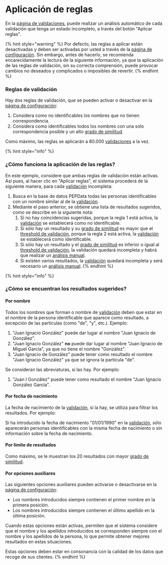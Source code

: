 # Aplicación de reglas

En la  [página de validaciones](./), puede realizar un análisis automático de cada validación que tenga un estado incompleto, a través del botón "Aplicar reglas".&#x20;

{% hint style="warning" %}
Por defecto, las reglas a aplicar están desactivadas y deben ser activadas por usted a través de la [página de configuración](../configuracoes.md). Sin embargo, antes de hacerlo, se recomienda encarecidamente la lectura de la siguiente información, ya que la aplicación de las reglas de validación, sin su correcta comprensión, puede provocar cambios no deseados y complicados o imposibles de revertir.
{% endhint %}

### Reglas  de validación

Hay dos reglas de validación, que se pueden activar o desactivar en la [página de configuración](../configuracoes.md):&#x20;

1. Considera como no identificables los nombres que no tienen correspondencia.&#x20;
2. Considera como identificables todos los nombres con una solo correspondencia posible y un alto [grado de similitud](../../glossario/glossario-aplicacao.md#grau-de-semelhanca).

Como máximo, las reglas se aplicarán a 80.000 [validaciones](../../glossario/glossario-aplicacao.md#validacao) a la vez.&#x20;

{% hint style="info" %}
### ¿Cómo funciona la aplicación de las reglas?

En este ejemplo, considere que ambas reglas de validación están activas. Así pues, al hacer clic en "Aplicar reglas", el sistema procederá de la siguiente manera, para cada [validación](../../glossario/glossario-aplicacao.md#validacao) incompleta:

1. Busca en la base de datos PEPData todas las personas identificables con un nombre similar al de la [validación](../../glossario/glossario-aplicacao.md#validacao).
2. Mediante el paso anterior, se obtiene una lista de resultados sugeridos, como se describe en la siguiente nota:
   1. Si no hay coincidencias sugeridas, porque la regla 1 está activa, la [validación](../../glossario/glossario-aplicacao.md#validacao) se establecerá como no identificable.
   2. Si sólo hay un resultado y su [grado de similitud](../../glossario/glossario-aplicacao.md#grau-de-semelhanca) es mayor que el [threshold de validación](../configuracoes.md#threshold-de-validacao), porque la regla 2 está activa, la [validación](../../glossario/glossario-aplicacao.md#validacao) se establecerá como identificable.&#x20;
   3. Si sólo hay un resultado y el [grado de similitud](../../glossario/glossario-aplicacao.md#grau-de-semelhanca) es inferior o igual al [threshold de validación](../configuracoes.md#threshold-de-validacao), la validación quedará incompleta y habrá que realizar un [análisis manual](analise-manual.md).
   4. Si existen varios resultados, la [validación](../../glossario/glossario-aplicacao.md#validacao) quedará incompleta y será necesario un [análisis manual](analise-manual.md).
{% endhint %}

{% hint style="info" %}
### ¿Cómo se encuentran los resultados sugeridos?

#### Por nombre

Todos los nombres que forman o nombre de [validación](../../glossario/glossario-aplicacao.md#validacao) deben que estar en el nombre de la persona identificable que aparece como resultado, a excepción de las partículas (como "de", "y", etc.). Ejemplo:

1. "Juan Ignacio González" puede dar lugar al nombre "Juan Ignacio de González".
2. "Juan Ignacio González" **no** puede dar lugar al nombre "Juan Ignacio de Miguel García", ya que no tiene el nombre "González".
3. "Juan Ignacio de González" puede tener como resultado el nombre "Juan Ignacio González" ya que se ignora la partícula "de".

Se consideran las abreviaturas, si las hay. Por ejemplo:

1. "Juan I González" puede tener como resultado el nombre "Juan Ignacio González García".

#### Por fecha de nacimiento

La fecha de nacimiento de la [validación](../../glossario/glossario-aplicacao.md#validacao), si la hay, se utiliza para filtrar los resultados. Por ejemplo:

Si ha introducido la fecha de nacimiento "01/01/1990" en la [validación](../../glossario/glossario-aplicacao.md#validacao), sólo aparecerán personas identificables con la misma fecha de nacimiento o sin información sobre la fecha de nacimiento.

#### Por límite de resultados

Como máximo, se le muestran los 20 resultados con mayor [grado de similitud](../../glossario/glossario-aplicacao.md#grau-de-semelhanca).&#x20;

#### Por opciones auxiliares

Las siguientes opciones auxiliares pueden activarse o desactivarse en la [página de configuración](../configuracoes.md):&#x20;

* Los nombres introducidos siempre contienen el primer nombre en la primera posición.
* Los nombres introducidos siempre contienen el último apellido en la última posición.

Cuando estas opciones están activas, permiten que el sistema considere que el nombre y los apellidos introducidos se corresponden siempre con el nombre y los apellidos de la persona, lo que permite obtener mejores resultados en estas situaciones.

Estas opciones deben estar en consonancia con la calidad de los datos que recoge de sus clientes.
{% endhint %}

##
